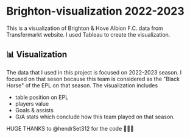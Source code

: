 # Brighton-visualization 2022-2023
This is a visualization of Brighton &amp; Hove Albion F.C. data from Transfermarkt website. I used Tableau to create the visualization.

## 📊 Visualization
The data that I used in this project is focused on 2022-2023 season. I focused on that seson because this team is considered as the "Black Horse" of the EPL on that season.
The visualization includes 
  - table position on EPL
  - players value
  - Goals & assists
  - G/A stats which conclude how this team played on that season.

HUGE THANKS to @hendrSet312 for the code 🙏🙏🙏
